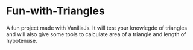 # Fun-with-Triangles

A fun project made with VanillaJs. It will test your knowlegde of triangles and will also give some tools to calculate area of a triangle and length of hypotenuse.
